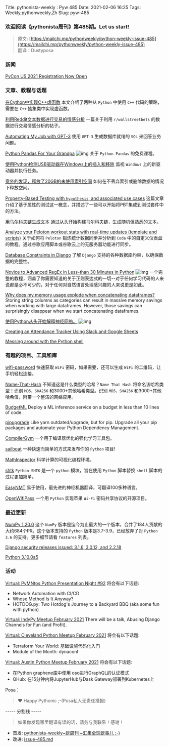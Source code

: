 Title: pythonista-weekly : Pyw 485
Date: 2021-02-06 16:25
Tags: Weekly,pythonweekly,Zh 
Slug: pyw-485

### 欢迎阅读《pythonista周刊》第485期。Let us start!


>原文: [https://mailchi.mp/pythonweekly/python-weekly-issue-485](https://mailchi.mp/pythonweekly/python-weekly-issue-485)  
>翻译：Dustyposa

### 新闻

[PyCon US 2021 Registration Now Open](https://pycon.blogspot.com/2021/02/you-can-now-register-for-pycon-us-2021.html)

### 文章、教程与话题

[在Cython中实现C++虚函数](https://monadical.com/posts/virtual-classes-in-cython.html)
本文介绍了两种从 `Python` 中使用 `C++` 代码的策略，需要在 `C++` 抽象类中实现虚函数。

[利用Reddit文本数据进行交易的情感分析](https://t.co/1oUBBGSBY5)
一篇关于利用 `r/wallstreetbets` 的数据进行交易情感分析的帖子。

[Automating My Job with GPT-3](https://blog.seekwell.io/gpt3)
使用 `GPT-3` 生成数据库就绪的 `SQL` 来回答业务问题。

[Python Pandas For Your Grandpa](https://www.youtube.com/playlist?list=PL9oKUrtC4VP7ry0um1QOUUfJBXKnkf-dA) ![img](https://mcusercontent.com/e2e180baf855ac797ef407fc7/images/af76283a-6e65-436c-967a-900427cf6399.png)
关于 `Python Pandas` 的免费课程。

[使用Python检测USB驱动器在Windows上的插入和移除](https://abdus.dev/posts/python-monitor-usb/)
监视 `Windows` 上的新驱动器并执行任务。

[意外的发现，释放了20GB的未使用索引空间](https://hakibenita.com/postgresql-unused-index-size)
如何在不丢弃索引或删除数据的情况下释放空间。

[Property-Based Testing with `hypothesis`, and associated use cases](https://bytes.yingw787.com/posts/2021/02/02/property_based_testing/)
这篇文章介绍了基于属性的测试这一概念，并描述了一些可以开始将PBT集成到测试套件中的方法。

[用马尔科夫链生成文本](https://healeycodes.com/generating-text-with-markov-chains/)
通过从头开始构建马尔科夫链，生成随机但熟悉的文本。

[Analyze your Peloton workout stats with real-time updates (template and scripts)](https://coda.io/@atc/analyze-your-peloton-workout-stats-with-real-time-updates)
关于如何将 `Peloton` 锻炼统计数据同步并分析到 `Coda` 中的自定义仪表盘的教程。通过谷歌应用脚本或谷歌云上的无服务器功能进行同步。

[Database Constraints in Django](https://www.laac.dev/blog/database-constraints-in-django/)
了解 `Django` 支持的各种数据库约束，以确保数据的完整性。

[Novice to Advanced RegEx in Less-than 30 Minutes in Python](https://www.youtube.com/watch?v=GyJtxd14DTc) ![img](https://mcusercontent.com/e2e180baf855ac797ef407fc7/images/af76283a-6e65-436c-967a-900427cf6399.png)
一个完整的教程，涵盖了你需要知道的关于正则表达式的一切--对于任何学习代码的人来说都是必不可少的，对于任何对自然语言处理感兴趣的人来说更是如此。

[Why does my memory usage explode when concatenating dataframes?](https://drawingfromdata.com/pandas/concat/memory/exploding-memory-usage-with-concat-and-categories.html)
Storing string columns as categories can result in massive memory savings when working with large dataframes. However, those savings can surprisingly disappear when we start concatenating dataframes.

[使用Python从头开始解释神经网络。](https://www.youtube.com/watch?v=9RN2Wr8xvro) ![img](https://mcusercontent.com/e2e180baf855ac797ef407fc7/images/af76283a-6e65-436c-967a-900427cf6399.png)

[Creating an Attendance Tracker Using Slack and Google Sheets](https://txproduct.org/Creating-an-Attendance-Tracker-Using-Slack-and-Google-Sheets-6c3ea7b3eb7043f89a0108be7ee34bf5) 

[Messing around with the Python shell](https://www.kbairak.net/programming/python/2021/02/01/messing-with-the-python-shell.html)

### 有趣的项目、工具和库


[wifi-password](https://github.com/sdushantha/wifi-password)
快速获取 `WiFi` 密码，如果需要，还可以生成 `WiFi` 的二维码，让手机轻松连接。

[Name-That-Hash](https://github.com/HashPals/Name-That-Hash)
不知道这是什么类型的哈希？`Name That Hash` 将命名该哈希类型！识别 `MD5，SHA256` 和3000+其他哈希类型。识别 `MD5，SHA256` 和3000+其他哈希值，附带一个整洁的网络应用。

[BudgetML](https://github.com/ebhy/budgetml) 
Deploy a ML inference service on a budget in less than 10 lines of code. 

[pipupgrade](https://github.com/achillesrasquinha/pipupgrade)
Like yarn outdated/upgrade, but for pip. Upgrade all your pip packages and automate your Python Dependency Management.

[CompilerGym](https://github.com/facebookresearch/CompilerGym)
一个用于编译器优化的强化学习工具包。

[sailboat](https://github.com/cole-wilson/sailboat)
一种快速而简单的方式来发布你的 `Python` 项目!

[MathInspector](https://mathinspector.com/)
科学计算的可视化编程环境。

[shtk](https://github.com/jroose/shtk)
`Python SHTK` 是一个 `python` 模块，旨在使用 `Python` 脚本替换 `shell` 脚本的过程更加简单。

[EasyNMT](https://github.com/UKPLab/EasyNMT)
易于使用，最先进的神经机器翻译，可翻译100多种语言。

[OpenWifiPass](https://github.com/seemoo-lab/openwifipass)
一个用 `Python` 实现苹果 `Wi-Fi` 密码共享协议的开源项目。

### 最近更新

[NumPy 1.20.0](https://numpy.org/doc/1.20/release/1.20.0-notes.html)
这个 `NumPy` 版本是迄今为止最大的一个版本，合并了184人贡献的大约684个PR。这个版本支持的 `Python` 版本是3.7-3.9，已经放弃了对 `Python 3.6` 的支持。更多细节请看 `features` 列表。

[Django security releases issued: 3.1.6, 3.0.12, and 2.2.18](https://www.djangoproject.com/weblog/2021/feb/01/security-releases/)

[Python 3.10.0a5](https://pythoninsider.blogspot.com/2021/02/python-3100a5-is-now-available-for.html)

### 活动

[Virtual: PyMNtos Python Presentation Night #92](https://www.meetup.com/PyMNtos-Twin-Cities-Python-User-Group/events/276004479/)
将会有以下话题:

- Network Automation with CI/CD
- Whose Method Is It Anyway? 
- HOTDOG.py: Two Hotdog's Journey to a Backyard BBQ (aka some fun with python)


[Virtual: IndyPy Meetup February 2021](https://www.meetup.com/indypy/events/mbwlbsyccdbmb/)
There will be a talk, Abusing Django Channels for Fun (and Profit).

[Virtual: Cleveland Python Meetup February 2021](https://www.meetup.com/Cleveland-Area-Python-Interest-Group/events/fhqrtryccdblb/)
将会有以下话题:

- Terraform Your World: 基础设施代码化入门
- Module of the Month: dynaconf


[Virtual: Austin Python Meetup February 2021](https://www.meetup.com/austinpython/events/lgrbmqyccdbnb/)
将会有以下话题:

- 在Python graphene库中使用 oso进行GraphQL的认证模式
- QHub: 在15分钟内将JupyterHub与Dask Gateway部署到Kubernetes上


Posa：

> ❤️ Happy Pythonic ;-(Posa私人无责任播报)  


----- 分割线 -----

> 如果你发现哪里翻译有误的话，请务与我联系！感谢！




- 首发: [pythonista-weekly~蠎周刊 ~汇集全球蠎事儿 ;-)](http://weekly.pychina.org/python-weekly/pyw-485.html)
- 改进: [issue-485.md](https://github.com/PyChina/weekly/blob/master/content/python-weekly/issue%23485.md)

